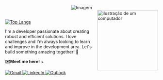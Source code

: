 <div align="center">
  <img src="https://github.com/user-attachments/assets/a66ac4af-ce07-438b-999e-ea5b364d3d55" 
       alt="Imagem" 
       style="max-width: 60%; height: auto; ">
</div>

<img src="https://github.com/user-attachments/assets/76acb745-9788-42a9-b026-d12c2af4bba4" alt="ilustração de um computador" min-width="400px" max-width="400px" width="200px" align="right">

<br>

[![Top Langs](https://github-readme-stats.vercel.app/api/top-langs/?username=mariinetic&hide_progress=true&theme=dark)](https://github.com/anuraghazra/github-readme-stats)
<p align="left"> 
 
  I'm a developer passionate about creating robust and efficient solutions. I love challenges and I'm always looking to learn and improve in the development area. Let's build something amazing together! 🩷


</p>


<p align="left">

</p>

<p align="left">

<p align="left">
 
 **✉️Meet me here!** ⤵
</p>

<p align="left">
  <a href="mailto:marianaoliveiry18@gmail.com" title="Gmail">
    <img src="https://img.shields.io/badge/-Gmail-FF69B4?style=flat-square&labelColor=FF69B4&logo=gmail&logoColor=white&link=mailto:marianaoliveiry18@gmail.com" alt="Gmail"/>
  </a>
  <a href="https://www.linkedin.com/in/oliveirasmari/" title="LinkedIn">
    <img src="https://img.shields.io/badge/-LinkedIn-FF69B4?style=flat-square&logo=linkedin&logoColor=white" alt="LinkedIn"/>
  </a>
  <a href="mailto:mariana.oliveira59@fatec.sp.gov.br" title="Outlook">
  <img src="https://img.shields.io/badge/-Outlook-FF69B4?style=flat-square&labelColor=FF69B4&logo=microsoft-outlook&logoColor=white&link=mailto:mariana.oliveira59@fatec.sp.gov.br" alt="Outlook"/>
   
</a>
 
</p>
